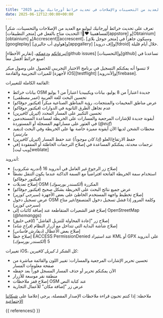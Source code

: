 ```yaml
---
title: "تحرير المسارات بشكل أفضل والعديد من التحسينات والإصلاحات في تحديث خرائط أورجانيك يوليو 2025"
date: 2025-06-12T12:00:00+00:00
---
```


تعرف على تحديث خرائط أورجانيك ليوليو مع العديد من الإصلاحات والتحسينات، شكراً لمساهمينا ❤️💪! التحديث متاح بالفعل في [متجر التطبيقات][appstore] و[Obtainium][obtainium] و[Accrescent][accrescent]، وسيكون جاهزاً في [متجر جوجل بلاي][googleplay] و[هواوي أب جاليري][appgallery] و[إف درويد][fdroid] خلال أيام قليلة.

[تبرعاتكم](@/donate/index.md) و[دعمكم](@/contribute/index.md)، [تقارير الأخطاء][github issues] و[التحسينات][github] تساعدنا في صنع خرائط أفضل معاً!

لا تنسوا أنه يمكنكم التسجيل في برنامج الاختبار التجريبي للحصول على وصول مبكر للميزات التجريبية والقادمة [لأجهزة iOS][testflight] و[لأندرويد][firebase].

القائمة الكاملة للتغييرات:
- بيانات خرائط OSM جديدة اعتباراً من 8 يوليو، بيانات ويكيبيديا اعتباراً من 1 يوليو
- تحسين البحث للغة العربية (_عمر مصطفى_)
- عرض مناطق المخيمات والمنتجعات، رؤية المناطق الصناعية مبكراً (_فيكتور جوفاكو_)
- عدم تجاهل الطرق الثانوية في الدوارات (_فيكتور جوفاكو_)
- تحسين التكبير على المسار المحدد (_كيريل كافيرين_)
- أيقونة جديدة للإشارات المرجعية والمسارات على الخريطة لمساعدة المستخدمين في العثور على مساراتهم المسجلة أو المستوردة (_@euf_)
- محطات الشحن لديها الآن أيقونة مميزة خاصة بها على الخريطة وفي البحث (_ديفيد مارتينيز_)
- حفظ الارتفاع/العلو (_إذا كان موجوداً_) عند حفظ المسار (_كيريل كافيرين_)
- ترجمات محدثة، يمكنكم المساعدة في إصلاح الترجمات الخاطئة أو المفقودة [في ويب ليت][weblate]

أندرويد:
- إصلاح زر الرجوع غير العامل في أندرويد 16 (_أندريه شكروب_)
- استخدام سمة الخريطة الفاتحة افتراضياً مع السمة الداكنة عندما يكون التنقل نشطاً (_فيكتور جوفاكو_)
- إصلاح تعديلات OSM المكررة (_ألكسندر بورسوك_)
- عرض جميع نتائج البحث على الخريطة بشكل صحيح (_فيكتور جوفاكو_)
- إصلاح تخطيط واجهة المستخدم الخاطئ على بعض الأجهزة (_سيرجي كوزير_)
- عرض تسجيل دخول OSM وكلمة المرور إذا فشل تسجيل دخول المتصفح/غير متاح (_سيرجي كوزير_)
- إصلاح قفز الشعيرات المتقاطعة عند إضافة كائنات إلى OpenStreetMap (_@hemanggs_)
- إصلاح زر "إعادة المحاولة للتنزيل الفاشل" (_كافي خليق_)
- إصلاح شاشة البداية التي تتداخل مع أزرار النظام (_فراج شاه_)
- إصلاح بعض الأعطال (_ديفارش فاساني_)
- إصلاح خطأ EACCESS PermissionDenied عند استيراد KML أو GPX على أندرويد 5 (_ألكسندر بورسوك_)

تغييرات iOS، كل الشكر لـ _كيريل كافيرين_:
- تحسين تحرير الإشارات المرجعية والمسارات: تغيير اللون والقائمة مباشرة من صفحة معلومات المسار
- الآن يمكنكم تحرير أو حذف المسار المسجل فوراً بعد حفظه
- منطقة نقر موسعة للأزرار
- إصلاح قفز ملاحظات OSM عند كتابة النص
- عرض زر "إضافة مكان" للأعمال التجارية

ملاحظة: إذا كنتم تحبون قراءة ملاحظات الإصدار المفصلة، يرجى إعلامنا على [شبكاتنا الاجتماعية](/#community)

{{ references() }}
